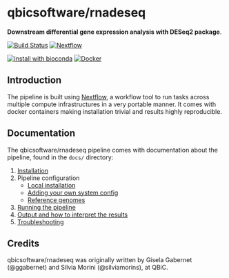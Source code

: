 # qbicsoftware/rnadeseq

**Downstream differential gene expression analysis with DESeq2 package**.

[![Build Status](https://travis-ci.com/qbicsoftware/rnadeseq.svg?branch=master)](https://travis-ci.com/qbicsoftware/rnadeseq)
[![Nextflow](https://img.shields.io/badge/nextflow-%E2%89%A50.32.0-brightgreen.svg)](https://www.nextflow.io/)

[![install with bioconda](https://img.shields.io/badge/install%20with-bioconda-brightgreen.svg)](http://bioconda.github.io/)
[![Docker](https://img.shields.io/docker/automated/qbicsoftware/rnadeseq.svg)](https://hub.docker.com/r/qbicsoftware/rnadeseq)

## Introduction
The pipeline is built using [Nextflow](https://www.nextflow.io), a workflow tool to run tasks across multiple compute infrastructures in a very portable manner. It comes with docker containers making installation trivial and results highly reproducible.


## Documentation
The qbicsoftware/rnadeseq pipeline comes with documentation about the pipeline, found in the `docs/` directory:

1. [Installation](https://nf-co.re/usage/installation)
2. Pipeline configuration
    * [Local installation](https://nf-co.re/usage/local_installation)
    * [Adding your own system config](https://nf-co.re/usage/adding_own_config)
    * [Reference genomes](https://nf-co.re/usage/reference_genomes)
3. [Running the pipeline](docs/usage.md)
4. [Output and how to interpret the results](docs/output.md)
5. [Troubleshooting](https://nf-co.re/usage/troubleshooting)

<!-- TODO qbicsoftware: Add a brief overview of what the pipeline does and how it works -->

## Credits
qbicsoftware/rnadeseq was originally written by Gisela Gabernet (@ggabernet) and Silvia Morini (@silviamorins), at QBiC.
